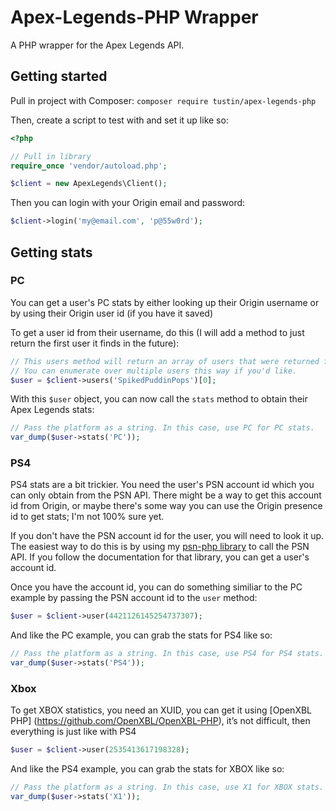 # Apex-Legends-PHP Wrapper

A PHP wrapper for the Apex Legends API.

## Getting started

Pull in project with Composer:
`composer require tustin/apex-legends-php`

Then, create a script to test with and set it up like so:

```php
<?php

// Pull in library
require_once 'vendor/autoload.php';

$client = new ApexLegends\Client();
```

Then you can login with your Origin email and password:

```php
$client->login('my@email.com', 'p@55w0rd');
```

## Getting stats

### PC

You can get a user's PC stats by either looking up their Origin username or by using their Origin user id (if you have it saved)

To get a user id from their username, do this (I will add a method to just return the first user it finds in the future):

```php
// This users method will return an array of users that were returned from the search query API.
// You can enumerate over multiple users this way if you'd like.
$user = $client->users('SpikedPuddinPops')[0];
```

With this `$user` object, you can now call the `stats` method to obtain their Apex Legends stats:

```php
// Pass the platform as a string. In this case, use PC for PC stats.
var_dump($user->stats('PC'));
```

### PS4

PS4 stats are a bit trickier. You need the user's PSN account id which you can only obtain from the PSN API. There might be a way to get this account id from Origin, or maybe there's some way you can use the Origin presence id to get stats; I'm not 100% sure yet.

If you don't have the PSN account id for the user, you will need to look it up. The easiest way to do this is by using my [psn-php library](https://github.com/Tustin/psn-php) to call the PSN API. If you follow the documentation for that library, you can get a user's account id.

Once you have the account id, you can do something similiar to the PC example by passing the PSN account id to the `user` method:

```php
$user = $client->user(4421126145254737307);
```

And like the PC example, you can grab the stats for PS4 like so:


```php
// Pass the platform as a string. In this case, use PS4 for PS4 stats.
var_dump($user->stats('PS4'));
```

### Xbox

To get XBOX statistics, you need an XUID, you can get it using [OpenXBL PHP] (https://github.com/OpenXBL/OpenXBL-PHP), it’s not difficult, then everything is just like with PS4

```php
$user = $client->user(2535413617198328);
```
And like the PS4 example, you can grab the stats for XBOX like so:



```php
// Pass the platform as a string. In this case, use X1 for XBOX stats.
var_dump($user->stats('X1'));
```
